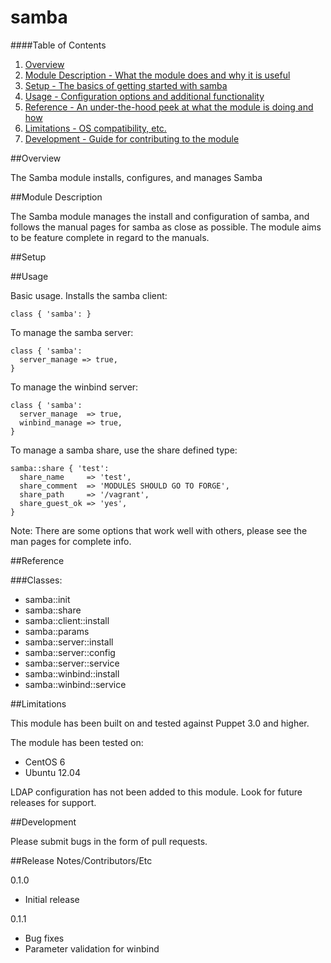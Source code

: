 # samba

####Table of Contents

1. [Overview](#overview)
2. [Module Description - What the module does and why it is useful](#module-description)
3. [Setup - The basics of getting started with samba](#setup)
4. [Usage - Configuration options and additional functionality](#usage)
5. [Reference - An under-the-hood peek at what the module is doing and how](#reference)
6. [Limitations - OS compatibility, etc.](#limitations)
7. [Development - Guide for contributing to the module](#development)

##Overview

The Samba module installs, configures, and manages Samba

##Module Description

The Samba module manages the install and configuration of samba, and follows the manual
pages for samba as close as possible.  The module aims to be feature complete in regard
to the manuals.

##Setup

##Usage

Basic usage.  Installs the samba client:

```puppet
class { 'samba': }
```

To manage the samba server:

```puppet
class { 'samba':
  server_manage => true,
}
```

To manage the winbind server:

```puppet
class { 'samba':
  server_manage  => true,
  winbind_manage => true,
}
```

To manage a samba share, use the share defined type:

```puppet
samba::share { 'test':
  share_name     => 'test',
  share_comment  => 'MODULES SHOULD GO TO FORGE',
  share_path     => '/vagrant',
  share_guest_ok => 'yes',
}
```

Note:  There are some options that work well with others, please see the
man pages for complete info.

##Reference

###Classes:

* samba::init
* samba::share
* samba::client::install
* samba::params
* samba::server::install
* samba::server::config
* samba::server::service
* samba::winbind::install
* samba::winbind::service

##Limitations

This module has been built on and tested against Puppet 3.0 and higher.

The module has been tested on:

*  CentOS 6
*  Ubuntu 12.04

LDAP configuration has not been added to this module.  Look for future releases for support.

##Development

Please submit bugs in the form of pull requests.

##Release Notes/Contributors/Etc

0.1.0

* Initial release

0.1.1

* Bug fixes
* Parameter validation for winbind
